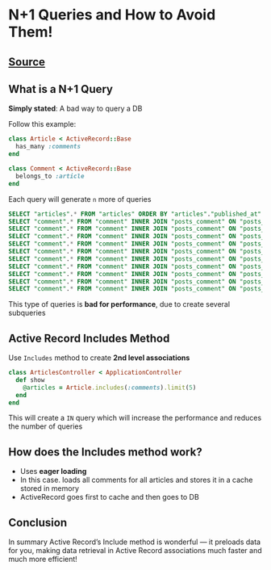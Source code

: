 # N+1 Queries and How to Avoid Them!
## [Source](https://medium.com/@bretdoucette/n-1-queries-and-how-to-avoid-them-a12f02345be5)

## What is a N+1 Query
**Simply stated**: A bad way to query a DB

Follow this example:
```ruby
class Article < ActiveRecord::Base
  has_many :comments
end

class Comment < ActiveRecord::Base
  belongs_to :article
end
```

Each query will generate `n` more of queries
```sql
SELECT "articles".* FROM "articles" ORDER BY "articles"."published_at" DESC LIMIT 10
SELECT "comment".* FROM "comment" INNER JOIN "posts_comment" ON "posts_comment"."tag_id" = "comment".id" WHERE "posts_comment"."post_id" = 15
SELECT "comment".* FROM "comment" INNER JOIN "posts_comment" ON "posts_comment"."tag_id" = "comment".id" WHERE "posts_comment"."post_id" = 14
SELECT "comment".* FROM "comment" INNER JOIN "posts_comment" ON "posts_comment"."tag_id" = "comment".id" WHERE "posts_comment"."post_id" = 13
SELECT "comment".* FROM "comment" INNER JOIN "posts_comment" ON "posts_comment"."tag_id" = "comment".id" WHERE "posts_comment"."post_id" = 11
SELECT "comment".* FROM "comment" INNER JOIN "posts_comment" ON "posts_comment"."tag_id" = "comment".id" WHERE "posts_comment"."post_id" = 9
SELECT "comment".* FROM "comment" INNER JOIN "posts_comment" ON "posts_comment"."tag_id" = "comment".id" WHERE "posts_comment"."post_id" = 8
SELECT "comment".* FROM "comment" INNER JOIN "posts_comment" ON "posts_comment"."tag_id" = "comment".id" WHERE "posts_comment"."post_id" = 7
SELECT "comment".* FROM "comment" INNER JOIN "posts_comment" ON "posts_comment"."tag_id" = "comment".id" WHERE "posts_comment"."post_id" = 6
SELECT "comment".* FROM "comment" INNER JOIN "posts_comment" ON "posts_comment"."tag_id" = "comment".id" WHERE "posts_comment"."post_id" = 5
SELECT "comment".* FROM "comment" INNER JOIN "posts_comment" ON "posts_comment"."tag_id" = "comment".id" WHERE "posts_comment"."post_id" = 4
```

This type of queries is **bad for performance**, due to create several subqueries

## Active Record Includes Method
Use `Includes` method to create **2nd level associations**
```ruby
class ArticlesController < ApplicationController
  def show
    @articles = Article.includes(:comments).limit(5)
  end
end
```

This will create a `IN` query which will increase the performance and reduces the number of queries

## How does the Includes method work?
- Uses **eager loading**
- In this case. loads all comments for all articles and stores it in a cache stored in memory
- ActiveRecord goes first to cache and then goes to DB

## Conclusion
In summary Active Record’s Include method is wonderful — it preloads data for you, making data retrieval in Active Record associations much faster and much more efficient!